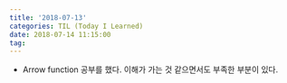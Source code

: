 ```yaml
---
title: '2018-07-13'
categories: TIL (Today I Learned)
date: 2018-07-14 11:15:00
tag:
---
```


- Arrow function 공부를 했다. 이해가 가는 것 같으면서도 부족한 부분이 있다.